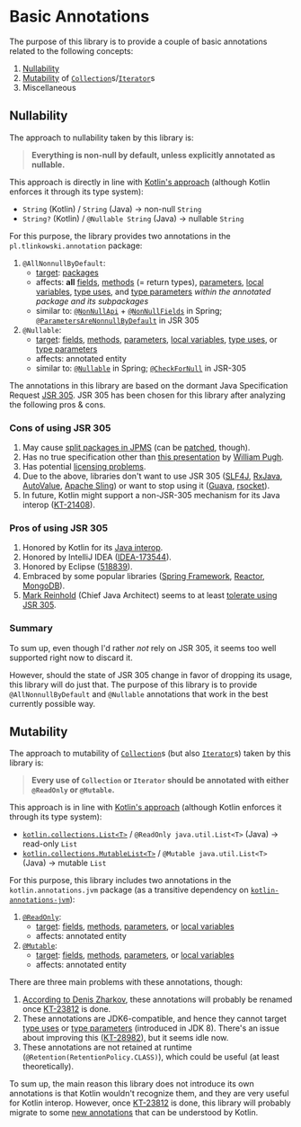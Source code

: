 # Basic Annotations

The purpose of this library is to provide a couple of basic annotations related to the following concepts:
1. [Nullability](#nullability)
2. [Mutability](#mutability) of [`Collection`](https://docs.oracle.com/en/java/javase/11/docs/api/java.base/java/util/Collection.html)s/[`Iterator`](https://docs.oracle.com/en/java/javase/11/docs/api/java.base/java/util/Iterator.html)s
3. Miscellaneous

## Nullability

The approach to nullability taken by this library is:

> **Everything is non-null by default, unless explicitly annotated as nullable.**

This approach is directly in line with [Kotlin's approach](https://kotlinlang.org/docs/reference/null-safety.html) (although Kotlin enforces it through its type system):
- `String` (Kotlin) / `String` (Java) → non-null `String`
- `String?` (Kotlin) / `@Nullable String` (Java) → nullable `String`

For this purpose, the library provides two annotations in the `pl.tlinkowski.annotation` package:
1. `@AllNonnullByDefault`:
    - [target](https://docs.oracle.com/en/java/javase/11/docs/api/java.base/java/lang/annotation/Target.html): [packages](https://docs.oracle.com/en/java/javase/11/docs/api/java.base/java/lang/annotation/ElementType.html#PACKAGE)
    - affects: **all** [fields](https://docs.oracle.com/en/java/javase/11/docs/api/java.base/java/lang/annotation/ElementType.html#FIELD), [methods](https://docs.oracle.com/en/java/javase/11/docs/api/java.base/java/lang/annotation/ElementType.html#METHOD) (= return types), [parameters](https://docs.oracle.com/en/java/javase/11/docs/api/java.base/java/lang/annotation/ElementType.html#PARAMETER), [local variables](https://docs.oracle.com/en/java/javase/11/docs/api/java.base/java/lang/annotation/ElementType.html#LOCAL_VARIABLE), [type uses](https://docs.oracle.com/en/java/javase/11/docs/api/java.base/java/lang/annotation/ElementType.html#TYPE_USE), and [type parameters](https://docs.oracle.com/en/java/javase/11/docs/api/java.base/java/lang/annotation/ElementType.html#TYPE_PARAMETER) *within the annotated package and its subpackages*
    - similar to: [`@NonNullApi`](https://docs.spring.io/spring/docs/current/javadoc-api/org/springframework/lang/NonNullApi.html) + [`@NonNullFields`](https://docs.spring.io/spring/docs/current/javadoc-api/org/springframework/lang/NonNullFields.html) in Spring; [`@ParametersAreNonnullByDefault`](https://static.javadoc.io/com.google.code.findbugs/jsr305/3.0.2/javax/annotation/ParametersAreNonnullByDefault.html) in JSR 305
2. `@Nullable`:
    - [target](https://docs.oracle.com/en/java/javase/11/docs/api/java.base/java/lang/annotation/Target.html): [fields](https://docs.oracle.com/en/java/javase/11/docs/api/java.base/java/lang/annotation/ElementType.html#FIELD), [methods](https://docs.oracle.com/en/java/javase/11/docs/api/java.base/java/lang/annotation/ElementType.html#METHOD), [parameters](https://docs.oracle.com/en/java/javase/11/docs/api/java.base/java/lang/annotation/ElementType.html#PARAMETER), [local variables](https://docs.oracle.com/en/java/javase/11/docs/api/java.base/java/lang/annotation/ElementType.html#LOCAL_VARIABLE), [type uses](https://docs.oracle.com/en/java/javase/11/docs/api/java.base/java/lang/annotation/ElementType.html#TYPE_USE), or [type parameters](https://docs.oracle.com/en/java/javase/11/docs/api/java.base/java/lang/annotation/ElementType.html#TYPE_PARAMETER)
    - affects: annotated entity
    - similar to: [`@Nullable`](https://docs.spring.io/spring/docs/current/javadoc-api/org/springframework/lang/Nullable.html) in Spring; [`@CheckForNull`](https://static.javadoc.io/com.google.code.findbugs/jsr305/3.0.2/javax/annotation/CheckForNull.html) in JSR-305

The annotations in this library are based on the dormant Java Specification Request [JSR 305](https://jcp.org/en/jsr/detail?id=305). JSR 305 has been chosen for this library after analyzing the following pros & cons.

### Cons of using JSR 305
1. May cause [split packages in JPMS](https://blog.codefx.org/java/java-9-migration-guide/#Split-Packages) (can be [patched](https://blog.codefx.org/java/jsr-305-java-9/), though).
2. Has no true specification other than [this presentation](https://www.cs.umd.edu/~pugh/JSR-305.pdf) by [William Pugh](https://www.cs.umd.edu/people/pugh).
3. Has potential [licensing problems](https://github.com/google/guava/issues/2960#issue-263628666).
4. Due to the above, libraries don't want to use JSR 305 ([SLF4J](https://www.slf4j.org/news.html), [RxJava](https://github.com/ReactiveX/RxJava/issues/5341), [AutoValue](https://github.com/google/auto/issues/575), [Apache Sling](https://sling.apache.org/documentation/development/null-analysis.html)) or want to stop using it ([Guava](https://github.com/google/guava/issues/2960), [rsocket](https://github.com/rsocket/rsocket-java/issues/423)).
5. In future, Kotlin might support a non-JSR-305 mechanism for its Java interop ([KT-21408](https://youtrack.jetbrains.com/issue/KT-21408)).

### Pros of using JSR 305
1. Honored by Kotlin for its [Java interop](https://kotlinlang.org/docs/reference/java-interop.html#jsr-305-support).
2. Honored by IntelliJ IDEA ([IDEA-173544](https://youtrack.jetbrains.com/issue/IDEA-173544)).
3. Honored by Eclipse ([518839](https://bugs.eclipse.org/bugs/show_bug.cgi?id=518839)).
4. Embraced by some popular libraries ([Spring Framework](https://docs.spring.io/spring/docs/current/javadoc-api/org/springframework/lang/NonNullApi.html), [Reactor](https://projectreactor.io/docs/core/release/api/reactor/util/annotation/NonNullApi.html), [MongoDB](https://jira.mongodb.org/browse/JAVA-2641)).
5. [Mark Reinhold](https://mreinhold.org/) (Chief Java Architect) seems to at least [tolerate using JSR 305](https://stackoverflow.com/questions/37598775/jsr-305-annotations-replacement-for-java-9/37911663#37911663).

### Summary

To sum up, even though I'd rather *not* rely on JSR 305, it seems too well supported right now to discard it.

However, should the state of JSR 305 change in favor of dropping its usage, this library will do just that. The purpose of this library is to provide `@AllNonnullByDefault` and `@Nullable` annotations that work in the best currently possible way.

## Mutability

The approach to mutability of [`Collection`](https://docs.oracle.com/en/java/javase/11/docs/api/java.base/java/util/Collection.html)s (but also [`Iterator`](https://docs.oracle.com/en/java/javase/11/docs/api/java.base/java/util/Iterator.html)s) taken by this library is:

> **Every use of `Collection` or `Iterator` should be annotated with either `@ReadOnly` or `@Mutable`.**

This approach is in line with [Kotlin's approach](https://kotlinlang.org/docs/reference/collections.html) (although Kotlin enforces it through its type system):
- [`kotlin.collections.List<T>`](https://kotlinlang.org/api/latest/jvm/stdlib/kotlin.collections/-list/index.html) / `@ReadOnly java.util.List<T>` (Java) → read-only `List`
- [`kotlin.collections.MutableList<T>`](https://kotlinlang.org/api/latest/jvm/stdlib/kotlin.collections/-mutable-list/index.html) / `@Mutable java.util.List<T>` (Java) → mutable `List`

For this purpose, this library includes two annotations in the `kotlin.annotations.jvm` package (as a transitive dependency on [`kotlin-annotations-jvm`](https://mvnrepository.com/artifact/org.jetbrains.kotlin/kotlin-annotations-jvm)):
1. [`@ReadOnly`](https://github.com/JetBrains/kotlin/blob/master/libraries/tools/kotlin-annotations-jvm/src/kotlin/annotations/jvm/ReadOnly.java):
    - [target](https://docs.oracle.com/en/java/javase/11/docs/api/java.base/java/lang/annotation/Target.html): [fields](https://docs.oracle.com/en/java/javase/11/docs/api/java.base/java/lang/annotation/ElementType.html#FIELD), [methods](https://docs.oracle.com/en/java/javase/11/docs/api/java.base/java/lang/annotation/ElementType.html#METHOD), [parameters](https://docs.oracle.com/en/java/javase/11/docs/api/java.base/java/lang/annotation/ElementType.html#PARAMETER), or [local variables](https://docs.oracle.com/en/java/javase/11/docs/api/java.base/java/lang/annotation/ElementType.html#LOCAL_VARIABLE)
    - affects: annotated entity
2. [`@Mutable`](https://github.com/JetBrains/kotlin/blob/master/libraries/tools/kotlin-annotations-jvm/src/kotlin/annotations/jvm/Mutable.java): 
    - [target](https://docs.oracle.com/en/java/javase/11/docs/api/java.base/java/lang/annotation/Target.html): [fields](https://docs.oracle.com/en/java/javase/11/docs/api/java.base/java/lang/annotation/ElementType.html#FIELD), [methods](https://docs.oracle.com/en/java/javase/11/docs/api/java.base/java/lang/annotation/ElementType.html#METHOD), [parameters](https://docs.oracle.com/en/java/javase/11/docs/api/java.base/java/lang/annotation/ElementType.html#PARAMETER), or [local variables](https://docs.oracle.com/en/java/javase/11/docs/api/java.base/java/lang/annotation/ElementType.html#LOCAL_VARIABLE)
    - affects: annotated entity

There are three main problems with these annotations, though:
1. [According to Denis Zharkov](https://youtrack.jetbrains.com/issue/KT-6878#focus=streamItem-27-3198699.0-0), these annotations will probably be renamed once [KT-23812](https://youtrack.jetbrains.com/issue/KT-23812) is done.
2. These annotations are JDK6-compatible, and hence they cannot target [type uses](https://docs.oracle.com/en/java/javase/11/docs/api/java.base/java/lang/annotation/ElementType.html#TYPE_USE) or [type parameters](https://docs.oracle.com/en/java/javase/11/docs/api/java.base/java/lang/annotation/ElementType.html#TYPE_PARAMETER) (introduced in JDK 8). There's an issue about improving this ([KT-28982](https://youtrack.jetbrains.com/issue/KT-28982)), but it seems idle now.
3. These annotations are not retained at runtime (`@Retention(RetentionPolicy.CLASS)`), which could be useful (at least theoretically).

To sum up, the main reason this library does not introduce its own annotations is that Kotlin wouldn't recognize them, and they are very useful for Kotlin interop. However, once [KT-23812](https://youtrack.jetbrains.com/issue/KT-23812) is done, this library will probably migrate to some [new annotations](https://github.com/Kotlin/KEEP/blob/jvm-meta-annotations-artifact/proposals/jvm-meta-annotations-artifact.md) that can be understood by Kotlin.

